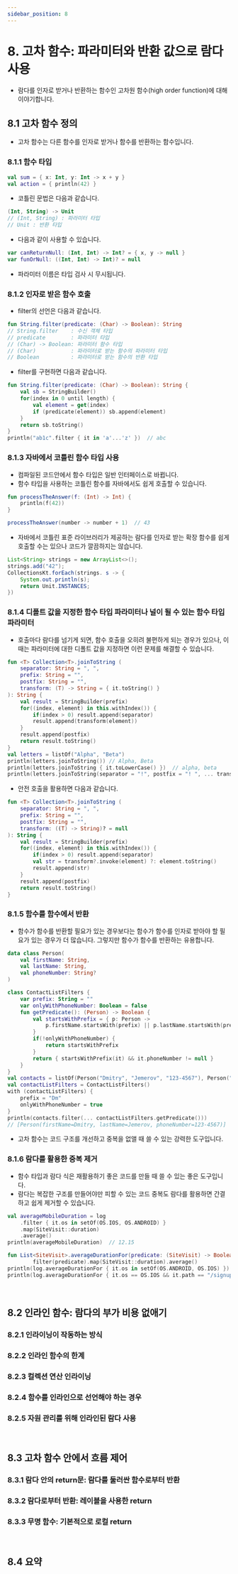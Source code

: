 ```yaml
---
sidebar_position: 8
---
```


# 8. 고차 함수: 파라미터와  반환 값으로 람다 사용

- 람다를 인자로 받거나 반환하는 함수인 고차원 함수(high order function)에 대해 이야기합니다.

## 8.1 고차 함수 정의

- 고차 함수는 다른 함수를 인자로 받거나 함수를 반환하는 함수입니다.

### 8.1.1 함수 타입

```kt
val sum = { x: Int, y: Int -> x + y }
val action = { println(42) }
```

- 코틀린 문법은 다음과 같습니다.

```kt
(Int, String) -> Unit
// (Int, String) : 파라미터 타입
// Unit : 반환 타입
```

- 다음과 같이 사용할 수 있습니다.

```kt
var canReturnNull: (Int, Int) -> Int? = { x, y -> null }
var funOrNull: ((Int, Int) -> Int)? = null
```

- 파라미터 이름은 타입 검사 시 무시됩니다.

### 8.1.2 인자로 받은 함수 호출

- filter의 선언은 다음과 같습니다.

```kt
fun String.filter(predicate: (Char) -> Boolean): String
// String.filter    : 수신 객체 타입
// predicate        : 파라미터 타입
// (Char) -> Boolean: 파라미터 함수 타입
// (Char)           : 파라미터로 받는 함수의 파라미터 타입
// Boolean          : 파라미터로 받는 함수의 반환 타입
```

- filter를 구현하면 다음과 같습니다.

```kt
fun String.filter(predicate: (Char) -> Boolean): String {
    val sb = StringBuilder()
    for(index in 0 until length) {
        val element = get(index)
        if (predicate(element)) sb.append(element)
    }
    return sb.toString()
}
println("ab1c".filter { it in 'a'...'z' })  // abc
```

### 8.1.3 자바에서 코틀린 함수 타입 사용

- 컴파일된 코드안에서 함수 타입은 일반 인터페이스로 바뀝니다.
- 함수 타입을 사용하는 코틀린 함수를 자바에서도 쉽게 호출할 수 있습니다.

```kt
fun processTheAnswer(f: (Int) -> Int) {
    println(f(42))
}
```

```java
processTheAnswer(number -> number + 1)  // 43
```

- 자바에서 코틀린 표준 라이브러리가 제공하는 람다를 인자로 받는 확장 함수를 쉽게 호출할 수는 있으나 코드가 깔끔하지는 않습니다.

```java
List<String> strings = new ArrayList<>();
strings.add("42");
CollectionsKt.forEach(strings. s -> {
    System.out.println(s);
    return Unit.INSTANCES;
})
```

### 8.1.4 디폴트 값을 지정한 함수 타입 파라미터나 널이 될 수 있는 함수 타입 파라미터

- 호출마다 람다를 넘기게 되면, 함수 호출을 오히려 불편하게 되는 경우가 있으나, 이 때는 파라미터에 대한 디폴트 값을 지정하면 이런 문제를 해결할 수 있습니다.

```kt
fun <T> Collection<T>.joinToString (
    separator: String = ", ",
    prefix: String = "",
    postfix: String = "",
    transform: (T) -> String = { it.toString() }
): String {
    val result = StringBuilder(prefix)
    for((index, element) in this.withIndex()) {
        if(index > 0) result.append(separator)
        result.append(transform(element))
    }
    result.append(postfix)
    return result.toString()
}
val letters = listOf("Alpha", "Beta")
println(letters.joinToString()) // Alpha, Beta
println(letters.joinToString { it.toLowerCase() })  // alpha, beta
println(letters.joinToString(separator = "!", postfix = "! ", ... transform = {it.toUpperCase() } ))    // ALPHA!, BETA!
```

- 안전 호출을 활용하면 다음과 같습니다.

```kt
fun <T> Collection<T>.joinToString (
    separator: String = ", ",
    prefix: String = "",
    postfix: String = "",
    transform: ((T) -> String)? = null
): String {
    val result = StringBuilder(prefix)
    for((index, element) in this.withIndex()) {
        if(index > 0) result.append(separator)
        val str = transform?.invoke(element) ?: element.toString()
        result.append(str)
    }
    result.append(postfix)
    return result.toString()
}
```

### 8.1.5 함수를 함수에서 반환

- 함수가 함수를 반환할 필요가 있는 경우보다는 함수가 함수를 인자로 받아야 할 필요가 있는 경우가 더 많습니다. 그렇지만 함수가 함수를 반환하는 유용합니다.

```kt
data class Person(
    val firstName: String,
    val lastName: String,
    val phoneNumber: String?
)

class ContactListFilters {
    var prefix: String = ""
    var onlyWithPhoneNumber: Boolean = false
    fun getPredicate(): (Person) -> Boolean {
        val startsWithPrefix = { p: Person -> 
            p.firstName.startsWith(prefix) || p.lastName.startsWith(prefix)
        } 
        if(!onlyWithPhoneNumber) {
            return startsWithPrefix
        }
        return { startsWithPrefix(it) && it.phoneNumber != null }
    }
}
val contacts = listOf(Person("Dmitry", "Jemerov", "123-4567"), Person("Svetlana", "Isakova", null))
val contactListFilters = ContactListFilters()
with (contactListFilters) {
    prefix = "Dm"
    onlyWithPhoneNumber = true    
}
println(contacts.filter(... contactListFilters.getPredicate()))
// [Person(firstName=Dmitry, lastName=Jemerov, phoneNumber=123-4567)]
```

- 고차 함수는 코드 구조를 개선하고 중복을 없앨 때 쓸 수 있는 강력한 도구입니다.

### 8.1.6 람다를 활용한 중복 제거

- 함수 타입과 람다 식은 재활용하기 좋은 코드를 만들 때 쓸 수 있는 좋은 도구입니다.
- 람다는 복잡한 구조를 만들어야만 피할 수 있는 코드 중복도 람다를 활용하면 간결하고 쉽게 제거할 수 있습니다.

```kt
val averageMobileDuration = log
    .filter { it.os in setOf(OS.IOS, OS.ANDROID) }
    .map(SiteVisit::duration)
    .average()
println(averageMobileDuration)  // 12.15
```

```kt
fun List<SiteVisit>.averageDurationFor(predicate: (SiteVisit) -> Boolean) =
        filter(predicate).map(SiteVisit::duration).average()
println(log.averageDurationFor { it.os in setOf(OS.ANDROID, OS.IOS) })  // 12.15
println(log.averageDurationFor { it.os == OS.IOS && it.path == "/signup" }) // 8.0
```

<br/>

## 8.2 인라인 함수: 람다의 부가 비용 없애기

### 8.2.1 인라이닝이 작동하는 방식

### 8.2.2 인라인 함수의 한계

### 8.2.3 컬렉션 연산 인라이닝

### 8.2.4 함수를 인라인으로 선언해야 하는 경우

### 8.2.5 자원 관리를 위해 인라인된 람다 사용

<br/>

## 8.3 고차 함수 안에서 흐름 제어

### 8.3.1 람다 안의 return문: 람다를 둘러싼 함수로부터 반환

### 8.3.2 람다로부터 반환: 레이블을 사용한 return

### 8.3.3 무명 함수: 기본적으로 로컬 return


<br/>

## 8.4 요약